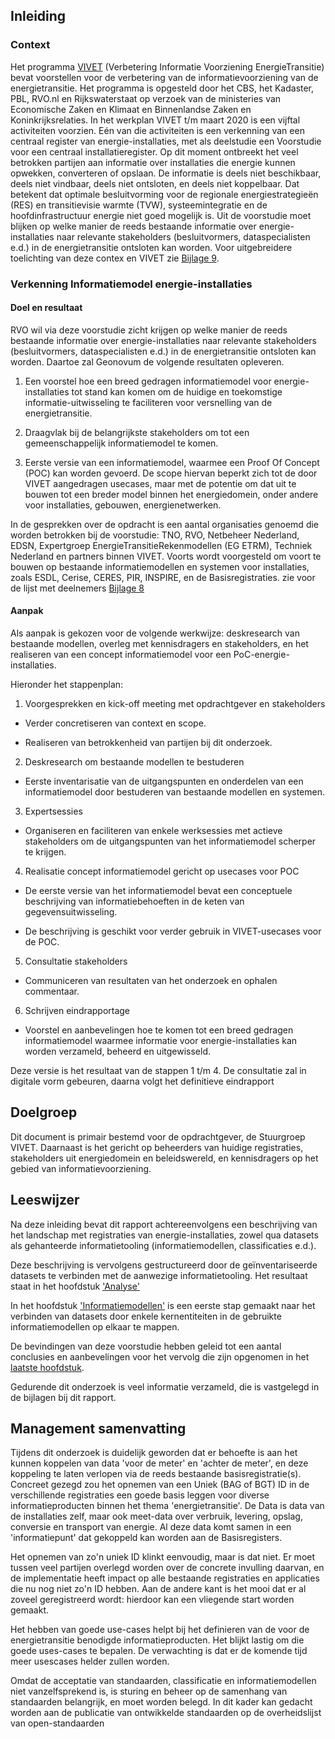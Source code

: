 ## Inleiding

### Context 

Het programma
[VIVET](https://www.geonovum.nl/uploads/documents/Rapport%20VIVET%20Definitief-1.0.pdf)
(Verbetering Informatie Voorziening EnergieTransitie) bevat voorstellen voor de
verbetering van de informatievoorziening van de energietransitie. Het programma
is opgesteld door het CBS, het Kadaster, PBL, RVO.nl en Rijkswaterstaat op
verzoek van de ministeries van Economische Zaken en Klimaat en Binnenlandse
Zaken en Koninkrijksrelaties. In het werkplan VIVET t/m maart 2020 is een
vijftal activiteiten voorzien. Eén van die activiteiten is een verkenning van
een centraal register van energie-installaties, met als deelstudie een
Voorstudie voor een centraal installatieregister. Op dit moment ontbreekt het
veel betrokken partijen aan informatie over installaties die energie kunnen opwekken,
converteren of opslaan. De informatie is deels niet beschikbaar, deels niet
vindbaar, deels niet ontsloten, en deels niet koppelbaar. Dat betekent dat
optimale besluitvorming voor de regionale energiestrategieën (RES) en
transitievisie warmte (TVW), systeemintegratie en de hoofdinfrastructuur energie
niet goed mogelijk is. Uit de voorstudie moet blijken op welke manier de reeds
bestaande informatie over energie-installaties naar relevante stakeholders
(besluitvormers, dataspecialisten e.d.) in de energietransitie ontsloten kan
worden.
Voor uitgebreidere toelichting van deze contex en VIVET zie [Bijlage 9](#bijlage-9).

### Verkenning Informatiemodel energie-installaties

#### Doel en resultaat

RVO wil via deze voorstudie zicht krijgen op welke manier de reeds bestaande
informatie over energie-installaties naar relevante stakeholders
(besluitvormers, dataspecialisten e.d.) in de energietransitie ontsloten kan
worden. Daartoe zal Geonovum de volgende resultaten opleveren.

1.  Een voorstel hoe een breed gedragen informatiemodel voor
    energie-installaties tot stand kan komen om de huidige en toekomstige
    informatie-uitwisseling te faciliteren voor versnelling van de
    energietransitie.

2.  Draagvlak bij de belangrijkste stakeholders om tot een gemeenschappelijk
    informatiemodel te komen.

3.  Eerste versie van een informatiemodel, waarmee een Proof Of Concept (POC)
    kan worden gevoerd. De scope hiervan beperkt zich tot de door VIVET
    aangedragen usecases, maar met de potentie om dat uit te bouwen tot een
    breder model binnen het energiedomein, onder andere voor installaties,
    gebouwen, energienetwerken.

In de gesprekken over de opdracht is een aantal organisaties genoemd die worden
betrokken bij de voorstudie: TNO, RVO, Netbeheer Nederland, EDSN, Expertgroep
EnergieTransitieRekenmodellen (EG ETRM), Techniek Nederland en partners binnen VIVET. Voorts wordt
voorgesteld om voort te bouwen op bestaande informatiemodellen en systemen voor
installaties, zoals ESDL, Cerise, CERES, PIR, INSPIRE, en de Basisregistraties.
zie voor de lijst met deelnemers [Bijlage 8](#bijlage-8)

#### Aanpak

Als aanpak is gekozen voor de volgende werkwijze: deskresearch van bestaande modellen, overleg met
kennisdragers en stakeholders, en het realiseren van een concept informatiemodel
voor een PoC-energie-installaties.  

Hieronder het stappenplan:

1.  Voorgesprekken en kick-off meeting met opdrachtgever en stakeholders

-   Verder concretiseren van context en scope.

-   Realiseren van betrokkenheid van partijen bij dit onderzoek.

2.  Deskresearch om bestaande modellen te bestuderen

-   Eerste inventarisatie van de uitgangspunten en onderdelen van een
    informatiemodel door bestuderen van bestaande modellen en systemen.

3.  Expertsessies

-   Organiseren en faciliteren van enkele werksessies met actieve stakeholders
    om de uitgangspunten van het informatiemodel scherper te krijgen.

4.  Realisatie concept informatiemodel gericht op usecases voor POC

-   De eerste versie van het informatiemodel bevat een conceptuele beschrijving
    van informatiebehoeften in de keten van gegevensuitwisseling.

-   De beschrijving is geschikt voor verder gebruik in VIVET-usecases voor de
    POC.

5.  Consultatie stakeholders

-   Communiceren van resultaten van het onderzoek en ophalen commentaar.

6.  Schrijven eindrapportage

-   Voorstel en aanbevelingen hoe te komen tot een breed gedragen
    informatiemodel waarmee informatie voor energie-installaties kan worden
    verzameld, beheerd en uitgewisseld.

<div class="note">
    Deze versie is het resultaat van de stappen 1 t/m 4. De consultatie zal in digitale vorm gebeuren, daarna volgt het definitieve eindrapport 
</div>

Doelgroep
---------

Dit document is primair bestemd voor de opdrachtgever, de Stuurgroep VIVET.
Daarnaast is het gericht op beheerders van huidige registraties, stakeholders
uit energiedomein en beleidswereld, en kennisdragers op het gebied van
informatievoorziening.

Leeswijzer
----------

Na deze inleiding bevat dit rapport achtereenvolgens een beschrijving van het
landschap met registraties van energie-installaties, zowel qua datasets als
gehanteerde informatietooling (informatiemodellen, classificaties e.d.).

Deze beschrijving is vervolgens gestructureerd door de geïnventariseerde
datasets te verbinden met de aanwezige informatietooling. Het resultaat staat in het hoofdstuk ['Analyse'](#analyse)

In het hoofdstuk ['Informatiemodellen'](#informatiemodel) is een eerste stap gemaakt naar het
verbinden van datasets door enkele kernentiteiten in de gebruikte
informatiemodellen op elkaar te mappen.

De bevindingen van deze voorstudie hebben geleid tot een aantal conclusies en
aanbevelingen voor het vervolg die zijn opgenomen in het [laatste hoofdstuk](#conclusies-en-aanbevelingen).

Gedurende dit onderzoek is veel informatie verzameld, die is vastgelegd in de
bijlagen bij dit rapport.

Management samenvatting
-----------------------

Tijdens dit onderzoek is duidelijk geworden dat er behoefte is aan het kunnen koppelen van data 'voor de meter' en 'achter de meter', en deze koppeling te laten verlopen via de reeds bestaande basisregistratie(s). Concreet gezegd zou het opnemen van een Uniek (BAG of BGT) ID in de verschillende registraties een goede basis leggen voor diverse informatieproducten binnen het thema 'energietransitie'. De Data is data van de installaties zelf, maar ook meet-data over verbruik, levering, opslag, conversie en transport van energie. Al deze data komt samen in een 'informatiepunt' dat gekoppeld kan worden aan de Basisregisters.

Het opnemen van zo'n uniek ID klinkt eenvoudig, maar is dat niet. Er moet tussen veel partijen overlegd worden over de concrete invulling daarvan, en de implementatie heeft impact op alle bestaande registraties en applicaties die nu nog niet zo'n ID hebben. Aan de andere kant is het mooi dat er al zoveel geregistreerd wordt: hierdoor kan een vliegende start worden gemaakt.

Het hebben van goede use-cases helpt bij het definieren van de voor de energietransitie benodigde informatieproducten. Het blijkt lastig om die goede uses-cases te bepalen. De verwachting is dat er de komende tijd meer usescases helder zullen worden.

Omdat de acceptatie van standaarden, classificatie en informatiemodellen niet vanzelfsprekend is, is sturing en beheer op de samenhang van standaarden belangrijk, en moet worden belegd. In dit kader kan gedacht worden aan de publicatie
van ontwikkelde standaarden op de overheidslijst van open-standaarden
